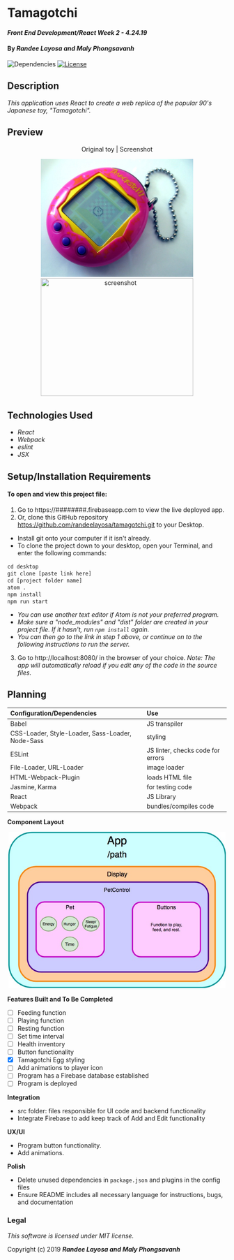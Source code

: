 # Tamagotchi

#### _Front End Development/React Week 2 - 4.24.19_

#### By _**Randee Layosa and Maly Phongsavanh**_

![Dependencies](https://img.shields.io/badge/dependencies-up%20to%20date-brightgreen.svg)
[![License](https://img.shields.io/badge/license-MIT-blue.svg)](https://opensource.org/licenses/MIT)

## Description

_This application uses React to create a web replica of the popular 90's Japanese toy, "Tamagotchi"._

## Preview
<p align="center">Original toy | Screenshot</p>
<p align="center">
<img src="src/assets/images/toy.jpeg" width="350" height="270" title="image of original toy">
<img src="src/assets/images/##.png" width="350" height="270" title="screenshot">
</p>

## Technologies Used

  * _React_
  * _Webpack_
  * _eslint_
  * _JSX_

## Setup/Installation Requirements

#### To open and view this project file:
1. Go to https://########.firebaseapp.com to view the live deployed app.
2. Or, clone this GitHub repository https://github.com/randeelayosa/tamagotchi.git to your Desktop.
  * Install git onto your computer if it isn't already.
  * To clone the project down to your desktop, open your Terminal, and enter the following commands:
  ```
  cd desktop
  git clone [paste link here]
  cd [project folder name]
  atom .
  npm install
  npm run start
  ```
  * _You can use another text editor if Atom is not your preferred program._
  * _Make sure a "node_modules" and "dist" folder are created in your project file. If it hasn't, run `npm install` again._
  * _You can then go to the link in step 1 above, or continue on to the following instructions to run the server._
3. Go to http://localhost:8080/ in the browser of your choice. _Note: The app will automatically reload if you edit any of the code in the source files._


## Planning

  | **Configuration/Dependencies** | **Use** |
| :-------------     | :------------- |
| Babel | JS transpiler |
| CSS-Loader, Style-Loader, Sass-Loader, Node-Sass | styling |
| ESLint | JS linter, checks code for errors |
| File-Loader, URL-Loader | image loader |
| HTML-Webpack-Plugin | loads HTML file |
| Jasmine, Karma | for testing code |
| React | JS Library |
| Webpack | bundles/compiles code |

**Component Layout**

<p align="center">
  <img src="src/assets/images/diagram.jpg" width="500" height="358" title="Tamagotchi Component Structure">
</p>

**Features Built and To Be Completed**
- [ ] Feeding function
- [ ] Playing function
- [ ] Resting function
- [ ] Set time interval
- [ ] Health inventory
- [ ] Button functionality
- [x] Tamagotchi Egg styling
- [ ] Add animations to player icon
- [ ] Program has a Firebase database established
- [ ] Program is deployed

**Integration**
  * src folder: files responsible for UI code and backend functionality
  * Integrate Firebase to add keep track of Add and Edit functionality

**UX/UI**
  * Program button functionality.
  * Add animations.

**Polish**
  * Delete unused dependencies in `package.json` and plugins in the config files
  * Ensure README includes all necessary language for instructions, bugs, and documentation

### Legal

*This software is licensed under MIT license.*

Copyright (c) 2019 **_Randee Layosa and Maly Phongsavanh_**
